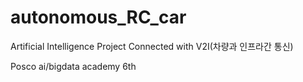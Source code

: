 # autonomous_RC_car
Artificial Intelligence Project
Connected with V2I(차량과 인프라간 통신)

Posco ai/bigdata academy 6th

